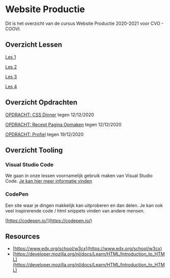 # Website Productie

Dit is het overzicht van de cursus Website Productie 2020-2021 voor CVO - COOVI.

## Overzicht Lessen

[Les 1](./les_01)

[Les 2](./les_02)

[Les 3](./les_03)

[Les 4](./les_04)

## Overzicht Opdrachten

[OPDRACHT: CSS Dinner](../opdracht-css-dinner) tegen 12/12/2020

[OPDRACHT: Recept Pagina Opmaken](../opdracht-recept) tegen 12/12/2020

[OPDRACHT: Profiel](../opdracht-profiel) tegen 19/12/2020

## Overzicht Tooling

### Visual Studio Code

We gaan in onze lessen voornamelijk gebruik maken van Visual Studio Code. [Je kan hier meer informatie vinden](visual-code-extensions.md)

### CodePen
Een site waar je dingen makkelijk kan uitproberen en dan delen. Je kan ook veel inspirerende code / html snippets vinden van andere mensen.

[https://codepen.io/](https://codepen.io/)

## Resources

- [https://www.edx.org/school/w3cx](https://www.edx.org/school/w3cx)
- [https://developer.mozilla.org/nl/docs/Learn/HTML/Introduction_to_HTML](https://developer.mozilla.org/nl/docs/Learn/HTML/Introduction_to_HTML)